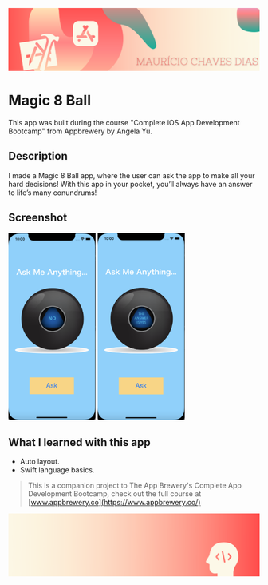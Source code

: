 ![Begin Banner](Documentation/readme-begin-banner-mau.png)

# Magic 8 Ball

This app was built during the course "Complete iOS App Development Bootcamp" from Appbrewery by Angela Yu.


## Description

I made a Magic 8 Ball app, where the user can ask the app to make all your hard decisions! With this app in your pocket, you’ll always have an answer to life’s many conundrums!


## Screenshot

<img src= Documentation/ScreenShot1.png  height="375" width="175">   <img src= Documentation/ScreenShot2.png height="375" width="175">


## What I learned with this app

* Auto layout.
* Swift language basics.


>This is a companion project to The App Brewery's Complete App Development Bootcamp, check out the full course at [www.appbrewery.co](https://www.appbrewery.co/)

![End Banner](Documentation/readme-end-banner-mau.png)


